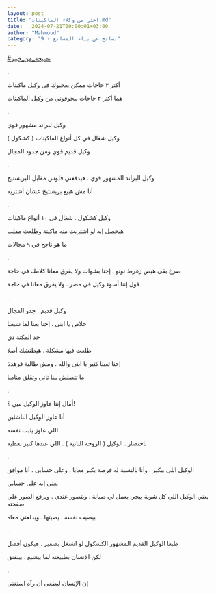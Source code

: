 ```yaml
---
layout: post
title: "احذر من وكلاء الماكينات.md"
date:   2024-07-21T00:00:01+03:00
author: "Mahmoud"
category: "9 - نصائح عن بناء المصانع"
---
```

[<u>\#نصيحة_من_خبير</u>](https://www.facebook.com/hashtag/%D9%86%D8%B5%D9%8A%D8%AD%D8%A9_%D9%85%D9%86_%D8%AE%D8%A8%D9%8A%D8%B1?__eep__=6&__cft__%5b0%5d=AZXBoX5JR12q8mJJB1z_pZ44sIXzQF3CamAqB7odkLGfpUgvjeY4JSLmqNYWe2R2_gWNh2cZ_3WL_57KeGqjLd77z0MOblXMTcSbV0rhtiXn0_A62sRNKezE7nJFDW4iwnZMpDxYvNcvwpazyTSW1cQbzRcIyZGDy3tMROTfMwcS_w&__tn__=*NK-R)

.

أكتر ٣ حاجات ممكن يعجبوك في وكيل ماكينات

هما أكتر ٣ حاجات بيخوفوني من وكيل الماكينات

.

وكيل لبراند مشهور قوي

وكيل شغال في كل أنواع الماكينات ( كشكول )

وكيل قديم قوي ومن جدود المجال

.

وكيل البراند المشهور قوي . هيدفعني فلوس مقابل
البريستيج

أنا مش هبيع بريستيج عشان أشتريه

.

وكيل كشكول . شغال في ١٠ أنواع ماكينات

هيحصل إيه لو اشتريت منه ماكينة وطلعت مقلب

ما هو ناجح في ٩ مجالات

.

صرخ بقى هيص زغرط نونو . إحنا بشوات ولا يفرق معانا كلامك
في حاجة

قول إننا أسوء وكيل في مصر . ولا يفرق معانا في
حاجة

.

وكيل قديم . جدو المجال

خلاص يا ابني . إحنا بعنا لما شبعنا

خد المكنة دي

طلعت فيها مشكلة . هيطنشك أصلا

إحنا تعبنا كتير يا ابني والله . ومش طالبة فرهدة

ما تتصلش بينا تاني وتقلق منامنا

.

أمال إنتا عاوز الوكيل مين ؟!

أنا عاوز الوكيل الناشئين

اللي عاوز يثبت نفسه

باختصار . الوكيل ( الزوجة التانية ) . اللي عندها كتير
تعطيه

.

الوكيل اللي بيكبر . وأنا بالنسبة له فرصة يكبر معايا .
وعلى حسابي . أنا موافق

يعني إيه على حسابي

يعني الوكيل اللي كل شوية ييجي يعمل لي صيانة . ويتصور
عندي . ويرفع الصور على صفحته

بيصيت نفسه . يصيتها . ويدلعني معاه

.

طبعا الوكيل القديم المشهور الكشكول لو اشتغل بضمير .
هيكون أفضل

لكن الإنسان بطبيعته لما بيشبع . بينقنق

.

إن الإنسان ليطغى أن رآه استغنى
